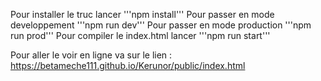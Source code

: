 Pour installer le truc lancer '''npm install'''
Pour passer en mode developpement '''npm run dev'''
Pour passer en mode production '''npm run prod'''
Pour compiler le index.html lancer '''npm run start'''

Pour aller le voir en ligne va sur le lien : https://betameche111.github.io/Kerunor/public/index.html
